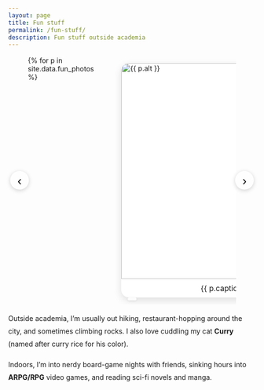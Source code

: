 ```yaml
---
layout: page
title: Fun stuff
permalink: /fun-stuff/
description: Fun stuff outside academia
---
```


<div class="vm-carousel" tabindex="0">
  <button class="vm-prev" aria-label="Previous slide">‹</button>

  <div class="vm-track">
    {% for p in site.data.fun_photos %}
    <figure class="vm-slide">
      <img src="{{ p.src }}" alt="{{ p.alt }}" loading="{% if forloop.first %}eager{% else %}lazy{% endif %}">
      <figcaption>{{ p.caption }}</figcaption>
    </figure>
    {% endfor %}
  </div>

  <button class="vm-next" aria-label="Next slide">›</button>
  <div class="vm-counter" aria-live="polite"></div>
</div>

<style>
.vm-carousel{position:relative;margin:1rem 0;padding:0 2.5rem;outline:none}
.vm-track{display:flex;gap:1rem;overflow:hidden;transition:transform .35s ease}
.vm-slide{min-width:100%;background:#fff;border-radius:1rem;box-shadow:0 6px 16px rgba(0,0,0,.12);overflow:hidden}
.vm-slide img{display:block;width:100%;height:440px;object-fit:cover}
.vm-slide figcaption{text-align:center;font-size:.95rem;padding:.6rem 1rem;color:var(--text-muted)}
.vm-prev,.vm-next{
  position:absolute;top:50%;transform:translateY(-50%);
  width:38px;height:38px;border:none;border-radius:50%;
  background:#fff;box-shadow:0 2px 8px rgba(0,0,0,.18);
  font-size:26px;line-height:38px;cursor:pointer;opacity:.95
}
.vm-prev{left:.25rem}.vm-next{right:.25rem}
.vm-prev:hover,.vm-next:hover{opacity:1}
.vm-counter{
  position:absolute;left:50%;bottom:.5rem;transform:translateX(-50%);
  font-size:.9rem;color:var(--text-muted);
  background:rgba(255,255,255,.85);padding:.2rem .55rem;border-radius:.5rem;box-shadow:0 1px 4px rgba(0,0,0,.1)
}
.vm-prev, .vm-next { z-index: 10; }
.vm-counter { z-index: 9; }
.vm-carousel { overflow: visible; }
@media (min-width:992px){ .vm-slide img{height:520px} }
</style>

<script>
(function(){
  const root = document.currentScript.previousElementSibling.previousElementSibling;
  const track = root.querySelector('.vm-track');
  const slides = Array.from(root.querySelectorAll('.vm-slide'));
  const prev = root.querySelector('.vm-prev');
  const next = root.querySelector('.vm-next');
  const counter = root.querySelector('.vm-counter');
  let i = 0, autoTimer = null;

  function update(){
    track.style.transform = `translateX(${-i*100}%)`;
    counter.textContent = `${i+1} / ${slides.length}`;
  }
  function go(n){ i = (n + slides.length) % slides.length; update(); }

  // 按钮、键盘、触摸
  prev.addEventListener('click', () => go(i-1));
  next.addEventListener('click', () => go(i+1));
  root.addEventListener('keydown', e=>{
    if(e.key==='ArrowLeft') go(i-1);
    if(e.key==='ArrowRight') go(i+1);
  });
  let sx=0; track.addEventListener('touchstart',e=>sx=e.touches[0].clientX,{passive:true});
  track.addEventListener('touchend',e=>{
    const dx=e.changedTouches[0].clientX - sx;
    if(Math.abs(dx)>40) go(dx<0? i+1 : i-1);
  }, {passive:true});

  // （可选）自动播放：取消下一行注释即可，间隔 4 秒
  // autoTimer = setInterval(()=>go(i+1), 4000);
  // 鼠标悬停时暂停
  // root.addEventListener('mouseenter', ()=>clearInterval(autoTimer));
  // root.addEventListener('mouseleave', ()=>autoTimer=setInterval(()=>go(i+1), 4000));

  update();
})();
</script>

<p class="fun-note">
Outside academia, I’m usually out hiking, restaurant-hopping around the city, and sometimes climbing rocks.
I also love cuddling my cat <strong>Curry</strong> (named after curry rice for his color).
</p>

<p class="fun-note">
Indoors, I’m into nerdy board-game nights with friends, sinking hours into <strong>ARPG/RPG</strong> video games,
and reading sci-fi novels and manga.
</p>

<style>
.fun-note{
  max-width: 900px;
  margin: 1rem auto;
  line-height: 1.85;
  color: var(--text-muted);
}
</style>

